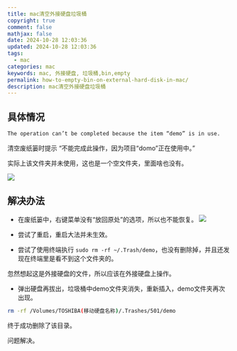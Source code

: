 ```yaml
---
title: mac清空外接硬盘垃圾桶
copyright: true
comment: false
mathjax: false
date: 2024-10-28 12:03:36
updated: 2024-10-28 12:03:36
tags:
  - mac
categories: mac
keywords: mac, 外接硬盘, 垃圾桶,bin,empty
permalink: how-to-empty-bin-on-external-hard-disk-in-mac/
description: mac清空外接硬盘垃圾桶
---
```

## 具体情况

```txt
The operation can’t be completed because the item “demo” is in use.
```

清空废纸篓时提示 “不能完成此操作，因为项目“domo”正在使用中。”

<!--more-->

实际上该文件夹并未使用，这也是一个空文件夹，里面啥也没有。

![](https://img1.tucang.cc/api/image/show/ebd2b7937a9750e9872213082e0eaf3f)

## 解决办法

- 在废纸篓中，右键菜单没有“放回原处”的选项，所以也不能恢复。
![](https://img1.tucang.cc/api/image/show/033e03b24d9e395d0199904256dd7e32)

- 尝试了重启，重启大法并未生效。

- 尝试了使用终端执行 `sudo rm -rf ~/.Trash/demo`，也没有删除掉，并且还发现在终端里是看不到这个文件夹的。

忽然想起这是外接硬盘的文件，所以应该在外接硬盘上操作。

- 弹出硬盘再拔出，垃圾桶中demo文件夹消失，重新插入，demo文件夹再次出现。

```bash
rm -rf /Volumes/TOSHIBA(移动硬盘名称)/.Trashes/501/demo
```

终于成功删除了该目录。

问题解决。
